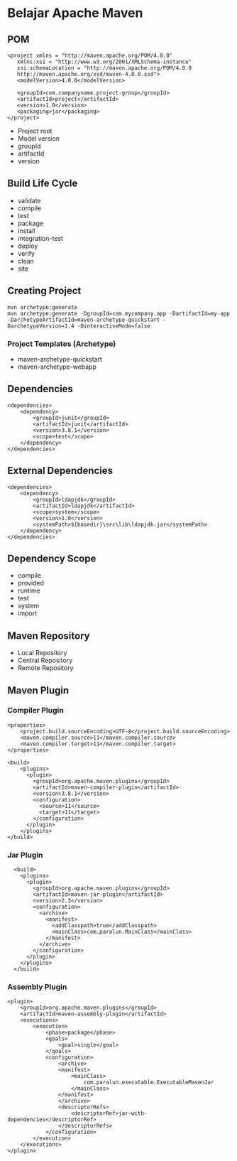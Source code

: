 # Belajar Apache Maven
## POM
```
<project xmlns = "http://maven.apache.org/POM/4.0.0"
   xmlns:xsi = "http://www.w3.org/2001/XMLSchema-instance"
   xsi:schemaLocation = "http://maven.apache.org/POM/4.0.0
   http://maven.apache.org/xsd/maven-4.0.0.xsd">
   <modelVersion>4.0.0</modelVersion>

   <groupId>com.companyname.project-group</groupId>
   <artifactId>project</artifactId>
   <version>1.0</version>
   <packaging>jar</packaging>
</project>
```
- Project root
- Model version
- groupId
- artifactId
- version
## Build Life Cycle
- validate
- compile
- test
- package
- install
- integration-test
- deploy
- verify
- clean
- site
## Creating Project
```
mvn archetype:generate
mvn archetype:generate -DgroupId=com.mycompany.app -DartifactId=my-app -DarchetypeArtifactId=maven-archetype-quickstart -DarchetypeVersion=1.4 -DinteractiveMode=false
```
### Project Templates (Archetype)
- maven-archetype-quickstart
- maven-archetype-webapp
## Dependencies
```
<dependencies>
    <dependency>
        <groupId>junit</groupId>
        <artifactId>junit</artifactId>
        <version>3.8.1</version>
        <scope>test</scope>
    </dependency>
</dependencies>
```
## External Dependencies
```
<dependencies>
    <dependency>
        <groupId>ldapjdk</groupId>
        <artifactId>ldapjdk</artifactId>
        <scope>system</scope>
        <version>1.0</version>
        <systemPath>${basedir}\src\lib\ldapjdk.jar</systemPath>
    </dependency>
</dependencies>
```
## Dependency Scope
- compile
- provided
- runtime
- test
- system
- import
## Maven Repository
- Local Repository
- Central Repository
- Remote Repository
## Maven Plugin
### Compiler Plugin
```
<properties>
    <project.build.sourceEncoding>UTF-8</project.build.sourceEncoding>
    <maven.compiler.source>11</maven.compiler.source>
    <maven.compiler.target>11</maven.compiler.target>
</properties>

<build>
    <plugins>
      <plugin>
        <groupId>org.apache.maven.plugins</groupId>
        <artifactId>maven-compiler-plugin</artifactId>
        <version>3.8.1</version>
        <configuration>
          <source>11</source>
          <target>11</target>
        </configuration>
      </plugin>
    </plugins>
</build>
```
### Jar Plugin
```
  <build>
    <plugins>
      <plugin>
        <groupId>org.apache.maven.plugins</groupId>
        <artifactId>maven-jar-plugin</artifactId>
        <version>2.3</version>
        <configuration>
          <archive>
            <manifest>
              <addClasspath>true</addClasspath>
              <mainClass>com.paralun.MainClass</mainClass>
            </manifest>
          </archive>
        </configuration>
      </plugin>
    </plugins>
  </build>
```
### Assembly Plugin
```
<plugin>
    <groupId>org.apache.maven.plugins</groupId>
    <artifactId>maven-assembly-plugin</artifactId>
    <executions>
        <execution>
            <phase>package</phase>
            <goals>
                <goal>single</goal>
            </goals>
            <configuration>
                <archive>
                <manifest>
                    <mainClass>
                        com.paralun.executable.ExecutableMavenJar
                    </mainClass>
                </manifest>
                </archive>
                <descriptorRefs>
                    <descriptorRef>jar-with-dependencies</descriptorRef>
                </descriptorRefs>
            </configuration>
        </execution>
    </executions>
</plugin>
```